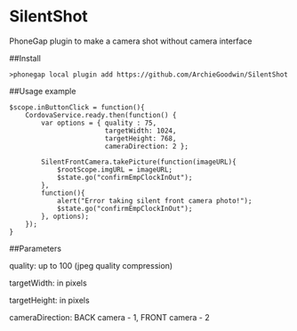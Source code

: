 SilentShot
==========

PhoneGap plugin to make a camera shot without camera interface

##Install

    >phonegap local plugin add https://github.com/ArchieGoodwin/SilentShot
    
    
##Usage example

    $scope.inButtonClick = function(){
        CordovaService.ready.then(function() {
            var options = { quality : 75,
                            targetWidth: 1024,
                            targetHeight: 768,
                            cameraDirection: 2 };

            SilentFrontCamera.takePicture(function(imageURL){
                $rootScope.imgURL = imageURL;
                $state.go("confirmEmpClockInOut");
            },
            function(){
                alert("Error taking silent front camera photo!");
                $state.go("confirmEmpClockInOut");
            }, options);
        });
    }
    
##Parameters

quality: up to 100 (jpeg quality compression)

targetWidth: in pixels

targetHeight: in pixels

cameraDirection: BACK camera - 1, FRONT camera - 2
